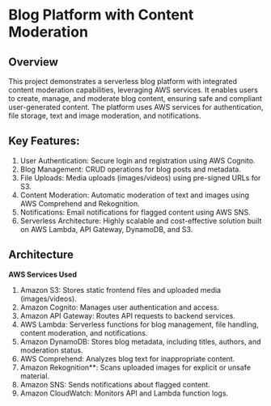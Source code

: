 # Blog Platform with Content Moderation
## Overview
This project demonstrates a serverless blog platform with integrated content moderation capabilities, leveraging AWS services. It enables users to create, manage, and moderate blog content, ensuring safe and compliant user-generated content. The platform uses AWS services for authentication, file storage, text and image moderation, and notifications.

## Key Features:
1. User Authentication: Secure login and registration using AWS Cognito.
2. Blog Management: CRUD operations for blog posts and metadata.
3. File Uploads: Media uploads (images/videos) using pre-signed URLs for S3.
4. Content Moderation: Automatic moderation of text and images using AWS Comprehend and Rekognition.
5. Notifications: Email notifications for flagged content using AWS SNS.
6. Serverless Architecture: Highly scalable and cost-effective solution built on AWS Lambda, API Gateway, DynamoDB, and S3.


## Architecture

**AWS Services Used**

1. Amazon S3: Stores static frontend files and uploaded media (images/videos).
2. Amazon Cognito: Manages user authentication and access.
3. Amazon API Gateway: Routes API requests to backend services.
4. AWS Lambda: Serverless functions for blog management, file handling, content moderation, and notifications.
5. Amazon DynamoDB: Stores blog metadata, including titles, authors, and moderation status.
6. AWS Comprehend: Analyzes blog text for inappropriate content.
7. Amazon Rekognition**: Scans uploaded images for explicit or unsafe material.
8. Amazon SNS: Sends notifications about flagged content.
9. Amazon CloudWatch: Monitors API and Lambda function logs.